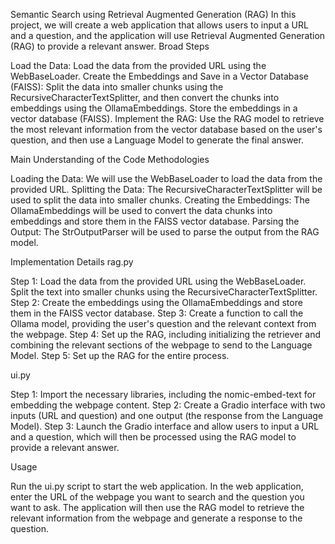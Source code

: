 Semantic Search using Retrieval Augmented Generation (RAG)
In this project, we will create a web application that allows users to input a URL and a question, and the application will use Retrieval Augmented Generation (RAG) to provide a relevant answer.
Broad Steps

Load the Data: Load the data from the provided URL using the WebBaseLoader.
Create the Embeddings and Save in a Vector Database (FAISS): Split the data into smaller chunks using the RecursiveCharacterTextSplitter, and then convert the chunks into embeddings using the OllamaEmbeddings. Store the embeddings in a vector database (FAISS).
Implement the RAG: Use the RAG model to retrieve the most relevant information from the vector database based on the user's question, and then use a Language Model to generate the final answer.

Main Understanding of the Code Methodologies

Loading the Data: We will use the WebBaseLoader to load the data from the provided URL.
Splitting the Data: The RecursiveCharacterTextSplitter will be used to split the data into smaller chunks.
Creating the Embeddings: The OllamaEmbeddings will be used to convert the data chunks into embeddings and store them in the FAISS vector database.
Parsing the Output: The StrOutputParser will be used to parse the output from the RAG model.

Implementation Details
rag.py

Step 1: Load the data from the provided URL using the WebBaseLoader. Split the text into smaller chunks using the RecursiveCharacterTextSplitter.
Step 2: Create the embeddings using the OllamaEmbeddings and store them in the FAISS vector database.
Step 3: Create a function to call the Ollama model, providing the user's question and the relevant context from the webpage.
Step 4: Set up the RAG, including initializing the retriever and combining the relevant sections of the webpage to send to the Language Model.
Step 5: Set up the RAG for the entire process.

ui.py

Step 1: Import the necessary libraries, including the nomic-embed-text for embedding the webpage content.
Step 2: Create a Gradio interface with two inputs (URL and question) and one output (the response from the Language Model).
Step 3: Launch the Gradio interface and allow users to input a URL and a question, which will then be processed using the RAG model to provide a relevant answer.

Usage

Run the ui.py script to start the web application.
In the web application, enter the URL of the webpage you want to search and the question you want to ask.
The application will then use the RAG model to retrieve the relevant information from the webpage and generate a response to the question.
